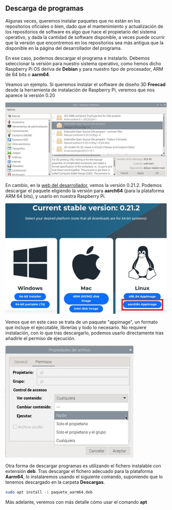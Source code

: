 ## Descarga de programas

Algunas veces, queremos instalar paquetes que no están en los repositorios oficiales o bien, dado que el mantenimiento y actualización de los repositorios de software es algo que hace el propietario del sistema operativo, y dada la cantidad de software disponible, a veces puede ocurrir que la versión que encontremos en los repositorios sea más antigua que la disponible en la página del desarrollador del programa. 

En ese caso, podemos descargar el programa e instalarlo. Debemos seleccionar la versión para nuestro sistema operativo, como hemos dicho Raspberry Pi OS deriva de __Debian__ y para nuestro tipo de procesador, ARM de 64 bits o **aarm64**.

Veamos un ejemplo. Si queremos instalar el software de diseño 3D __Freecad__ desde la herramienta de instalación de Raspberry Pi, veremos que nos aparece la versión 0.20

![](./images/freecad_raspi_org_version_reducida_600.jpg)

En cambio, en la [web del desarrollador](https://freecad.org), vemos la versión 0.21.2. Podemos descargar el paquete eligiendo la versión para **aarch64** (para la plataforma ARM 64 bits), y usarlo en nuestra Raspberry Pi. 

![Página de descarga del paquete del programa Freecad](./images/freecad_org_version_reducida_50.jpg)

Vemos que en este caso se trata de un paquete  "appimage",  un formato que incluye el ejecutable, librerías y todo lo necesario. No requiere instalación, con lo que tras descargarlo, podemos usarlo directamente tras añadirle el permiso de ejecución. 

![Añadiendo permiso de ejecución](./images/Permiso_ejecucion_reducida_50.jpg)

Otra forma de descargar programas es utilizando el fichero instalable con extensión **deb**. Tras descargar el fichero adecuado para la plataforma **Aarm64**, lo instalaremos usando el siguiente comando, suponiendo que lo tenemos descargado en la carpeta **Descargas**.

```sh
sudo apt install -i paquete_aarm64.deb
```

Más adelante, veremos con más detalle cómo usar el comando **apt** 
